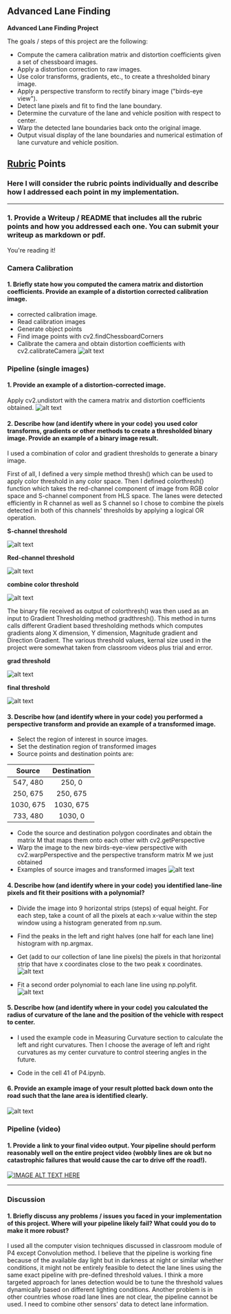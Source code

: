 ## Advanced Lane Finding

**Advanced Lane Finding Project**

The goals / steps of this project are the following:

* Compute the camera calibration matrix and distortion coefficients given a set of chessboard images.
* Apply a distortion correction to raw images.
* Use color transforms, gradients, etc., to create a thresholded binary image.
* Apply a perspective transform to rectify binary image ("birds-eye view").
* Detect lane pixels and fit to find the lane boundary.
* Determine the curvature of the lane and vehicle position with respect to center.
* Warp the detected lane boundaries back onto the original image.
* Output visual display of the lane boundaries and numerical estimation of lane curvature and vehicle position.

## [Rubric](https://review.udacity.com/#!/rubrics/571/view) Points

### Here I will consider the rubric points individually and describe how I addressed each point in my implementation.  

---
### 1. Provide a Writeup / README that includes all the rubric points and how you addressed each one.  You can submit your writeup as markdown or pdf.   
You're reading it!
### Camera Calibration

#### 1. Briefly state how you computed the camera matrix and distortion coefficients. Provide an example of a distortion corrected calibration image.
* corrected calibration image.
* Read calibration images
* Generate object points
* Find image points with cv2.findChessboardCorners
* Calibrate the camera and obtain distortion coefficients with cv2.calibrateCamera
![alt text](https://github.com/hyo009/CarND-Advanced-Lane-Lines-P4/blob/master/output_images/undistorted_output.png)

### Pipeline (single images)

#### 1. Provide an example of a distortion-corrected image.
Apply cv2.undistort with the camera matrix and distortion coefficients obtained.
![alt text](https://github.com/hyo009/CarND-Advanced-Lane-Lines-P4/blob/master/output_images/undistorted_images.jpg)
#### 2. Describe how (and identify where in your code) you used color transforms, gradients or other methods to create a thresholded binary image.  Provide an example of a binary image result.
I used a combination of color and gradient thresholds to generate a binary image.

First of all, I defined a very simple method thresh() which can be used to apply color threshold in any color space. Then I defined colorthresh() function which takes the red-channel component of image from RGB color space and S-channel component from HLS space. The lanes were detected efficiently in R channel as well as S channel so I chose to combine the pixels detected in both of this channels' thresholds by applying a logical OR operation.

**S-channel threshold**

![alt text](https://github.com/hyo009/CarND-Advanced-Lane-Lines-P4/blob/master/output_images/hls.png)

**Red-channel threshold**

![alt text](https://github.com/hyo009/CarND-Advanced-Lane-Lines-P4/blob/master/output_images/red.png)

**combine color threshold**

![alt text](https://github.com/hyo009/CarND-Advanced-Lane-Lines-P4/blob/master/output_images/colorthresh.png)

The binary file received as output of colorthresh() was then used as an input to Gradient Thresholding method gradthresh(). This method in turns calls different Gradient based thresholding methods which computes gradients along X dimension, Y dimension, Magnitude gradient and Direction Gradient. The various threshold values, kernal size used in the project were somewhat taken from classroom videos plus trial and error.

**grad threshold**

![alt text](https://github.com/hyo009/CarND-Advanced-Lane-Lines-P4/blob/master/output_images/gradthresh.png)

**final threshold**

![alt text](https://github.com/hyo009/CarND-Advanced-Lane-Lines-P4/blob/master/output_images/combinethresh.png)

#### 3. Describe how (and identify where in your code) you performed a perspective transform and provide an example of a transformed image.
* Select the region of interest in source images.
* Set the destination region of transformed images
* Source points and destination points are:

| Source        | Destination   |
|:-------------:|:-------------:|
| 547, 480      | 250, 0        |
| 250, 675      | 250, 675      |
| 1030, 675     | 1030, 675     |
| 733, 480      | 1030, 0       |

* Code the source and destination polygon coordinates and obtain the matrix M that maps them onto each other with cv2.getPerspective
* Warp the image to the new birds-eye-view perspective with cv2.warpPerspective and the perspective transform matrix M we just obtained
* Examples of source images and transformed images
![alt text](https://github.com/hyo009/CarND-Advanced-Lane-Lines-P4/blob/master/output_images/warp.png)

#### 4. Describe how (and identify where in your code) you identified lane-line pixels and fit their positions with a polynomial?
* Divide the image into 9 horizontal strips (steps) of equal height.
For each step, take a count of all the pixels at each x-value within the step window using a histogram generated from np.sum.
* Find the peaks in the left and right halves (one half for each lane line) histogram with np.argmax.
* Get (add to our collection of lane line pixels) the pixels in that horizontal strip that have x coordinates close to the two peak x coordinates.
![alt text](https://github.com/hyo009/CarND-Advanced-Lane-Lines-P4/blob/master/output_images/slide.png)

* Fit a second order polynomial to each lane line using np.polyfit.
![alt text](https://github.com/hyo009/CarND-Advanced-Lane-Lines-P4/blob/master/output_images/findlines.png)

#### 5. Describe how (and identify where in your code) you calculated the radius of curvature of the lane and the position of the vehicle with respect to center.
* I used the example code in Measuring Curvature section to calculate the left and right curvatures. Then I choose the average of left and right curvatures as my center curvature to control steering angles in the future.

* Code in the cell 41 of P4.ipynb.

#### 6. Provide an example image of your result plotted back down onto the road such that the lane area is identified clearly.
![alt text](https://github.com/hyo009/CarND-Advanced-Lane-Lines-P4/blob/master/output_images/final.png)

### Pipeline (video)

#### 1. Provide a link to your final video output.  Your pipeline should perform reasonably well on the entire project video (wobbly lines are ok but no catastrophic failures that would cause the car to drive off the road!).

[![IMAGE ALT TEXT HERE](https://img.youtube.com/vi/qUhDga4RJR4/0.jpg)](https://www.youtube.com/watch?v=qUhDga4RJR4)


---

### Discussion

#### 1. Briefly discuss any problems / issues you faced in your implementation of this project.  Where will your pipeline likely fail?  What could you do to make it more robust?
I used all the computer vision techniques discussed in classroom module of P4 except Convolution method. I believe that the pipeline is working fine because of the available day light but in darkness at night or similar whether conditions, it might not be entirely feasible to detect the lane lines using the same exact pipeline with pre-defined threshold values. I think a more targeted approach for lanes detection would be to tune the threshold values dynamically based on different lighting conditions. Another problem is in other countries whose road lane lines are not clear, the pipeline cannot be used. I need to combine other sensors' data to detect lane information.
